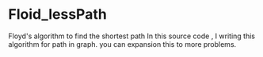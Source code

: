 # Floid_lessPath
Floyd's algorithm to find the shortest path
In this source code , I writing this algorithm for path in graph.
you can expansion this to more problems. 
